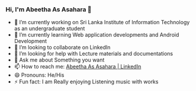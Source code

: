 ### Hi, I'm Abeetha As Asahara 👋


- 🔭 I’m currently working on Sri Lanka Institute of Information Technology as an undergraduate student
- 🌱 I’m currently learning Web application developments and Android Development
- 👯 I’m looking to collaborate on LinkedIn
- 🤔 I’m looking for help with Lecture materials and documentations
- 💬 Ask me about Something you want 
- 📫 How to reach me: [Abeetha As Asahara | LinkedIn](https://www.linkedin.com/in/abeetha-as-asahara-a8011521a/)
- 😄 Pronouns: He/His 
- ⚡ Fun fact: I am Really enjoying Listening music with works

